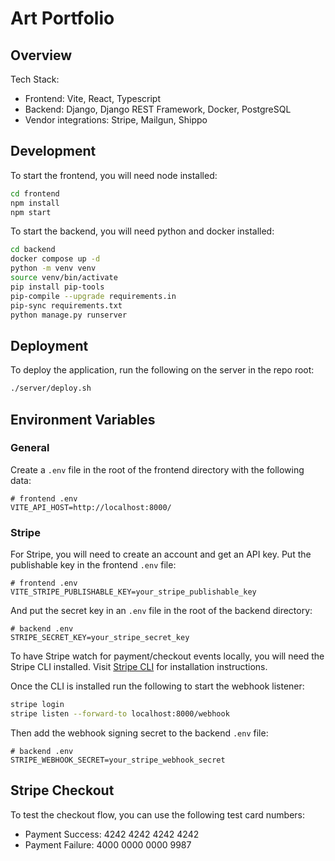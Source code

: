 # Art Portfolio

## Overview

Tech Stack:

- Frontend: Vite, React, Typescript
- Backend: Django, Django REST Framework, Docker, PostgreSQL
- Vendor integrations: Stripe, Mailgun, Shippo

## Development

To start the frontend, you will need node installed:

```bash
cd frontend
npm install
npm start
```

To start the backend, you will need python and docker installed:

```bash
cd backend
docker compose up -d
python -m venv venv
source venv/bin/activate
pip install pip-tools
pip-compile --upgrade requirements.in
pip-sync requirements.txt
python manage.py runserver
```

## Deployment

To deploy the application, run the following on the server in the repo root:

```bash
./server/deploy.sh
```

## Environment Variables

### General

Create a `.env` file in the root of the frontend directory with the following data:

```
# frontend .env
VITE_API_HOST=http://localhost:8000/
```

### Stripe

For Stripe, you will need to create an account and get an API key. Put the publishable key in the frontend `.env` file:

```
# frontend .env
VITE_STRIPE_PUBLISHABLE_KEY=your_stripe_publishable_key
```

And put the secret key in an `.env` file in the root of the backend directory:

```
# backend .env
STRIPE_SECRET_KEY=your_stripe_secret_key
```

To have Stripe watch for payment/checkout events locally, you will need the Stripe CLI installed. Visit [Stripe CLI](https://stripe.com/docs/stripe-cli) for installation instructions.

Once the CLI is installed run the following to start the webhook listener:

```bash
stripe login
stripe listen --forward-to localhost:8000/webhook
```

Then add the webhook signing secret to the backend `.env` file:

```
# backend .env
STRIPE_WEBHOOK_SECRET=your_stripe_webhook_secret
```

## Stripe Checkout

To test the checkout flow, you can use the following test card numbers:

- Payment Success: 4242 4242 4242 4242
- Payment Failure: 4000 0000 0000 9987
